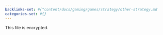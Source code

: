 ```yaml
---
backlinks-set: #{"content/docs/gaming/games/strategy/other-strategy.md" "content/docs/gaming/games/tactics-rpg/battle-brothers.md" "content/docs/gaming/games/cooperative-rpg/dead-of-winter.md" "content/docs/gaming/games/Beat-Saber.md" "content/docs/hobbies/Lead-Climbing-in-a-Gym.md" "content/docs/hobbies/Yo-Yoing.md" "content/docs/gaming/games/roguelike/Islanders.md" "content/docs/gaming/games/competitive-fps/other-competitive-fps.md" "content/docs/gaming/games/puzzle/other-puzzle.md"}
categories-set: #{}
---
```

This file is encrypted.